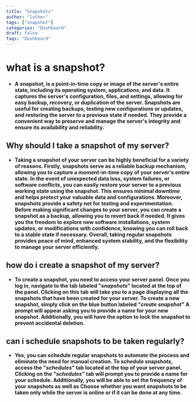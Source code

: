 ```yaml
---
title: "Snapshots"
author: "luther"
tags: ["snapshot"]
categories: "Dashboard"
draft: false
faqs: "Dashboard"
---
```

# what is a snapshot?
* **A snapshot, is a point-in-time copy or image of the server's entire state, including its operating system, applications, and data. It captures the server's configuration, files, and settings, allowing for easy backup, recovery, or duplication of the server. Snapshots are useful for creating backups, testing new configurations or updates, and restoring the server to a previous state if needed. They provide a convenient way to preserve and manage the server's integrity and ensure its availability and reliability.**
## Why should I take a snapshot of my server?

* **Taking a snapshot of your server can be highly beneficial for a variety of reasons. Firstly, snapshots serve as a reliable backup mechanism, allowing you to capture a moment-in-time copy of your server's entire state. In the event of unexpected data loss, system failures, or software conflicts, you can easily restore your server to a previous working state using the snapshot. This ensures minimal downtime and helps protect your valuable data and configurations. Moreover, snapshots provide a safety net for testing and experimentation. Before making significant changes to your server, you can create a snapshot as a backup, allowing you to revert back if needed. It gives you the freedom to explore new software installations, system updates, or modifications with confidence, knowing you can roll back to a stable state if necessary. Overall, taking regular snapshots provides peace of mind, enhanced system stability, and the flexibility to manage your server efficiently.**

## how do i create a snapshot of my server?
* **To create a snapshot, you need to access your server panel. Once you log in, navigate to the tab labeled "_snapshots_" located at the top of the panel. Clicking on this tab will take you to a page displaying all the snapshots that have been created for your server. To create a new snapshot, simply click on the blue button labeled "_create snapshot_" 
 A prompt will appear asking you to provide a name for your new snapshot. Additionally, you will have the option to lock the snapshot to prevent accidental deletion.**
## can i schedule snapshots to be taken regularly?
* **Yes, you can schedule regular snapshots to automate the process and eliminate the need for manual creation. To schedule snapshots, access the "_schedules_" tab located at the top of your server panel. Clicking on the "_schedules_" tab will prompt you to provide a name for your schedule. Additionally, you will be able to set the frequency of your snapshots as well as Choose whether you want snapshots to be taken only while the server is online or if it can be done at any time.**




